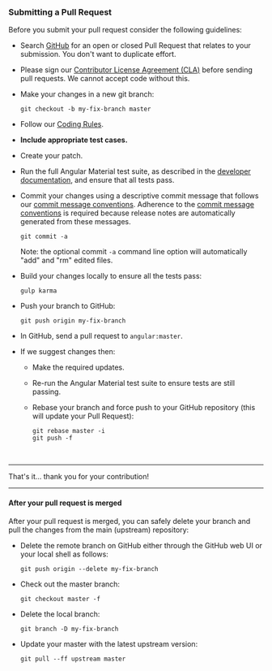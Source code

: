 ### Submitting a Pull Request
Before you submit your pull request consider the following guidelines:

* Search [GitHub](https://github.com/angular/material/pulls) for an open or closed Pull Request
  that relates to your submission. You don't want to duplicate effort.

* Please sign our [Contributor License Agreement (CLA)](../../CONTRIBUTING.md#cla) before sending pull
  requests. We cannot accept code without this.

* Make your changes in a new git branch:

     ```shell
     git checkout -b my-fix-branch master
     ```

* Follow our [Coding Rules](CODING.md#rules).

* **Include appropriate test cases.**

* Create your patch.

* Run the full Angular Material test suite, as described in the [developer documentation](BUILD.md),
  and ensure that all tests pass.

* Commit your changes using a descriptive commit message that follows our
  [commit message conventions](../../CONTRIBUTING.md#commit-message-format). Adherence to the [commit message conventions](../../CONTRIBUTING.md#commit-message-format) is required
  because release notes are automatically generated from these messages.

     ```shell
     git commit -a
     ```
  Note: the optional commit `-a` command line option will automatically "add" and "rm" edited files.

* Build your changes locally to ensure all the tests pass:

    ```shell
    gulp karma
    ```

* Push your branch to GitHub:

    ```shell
    git push origin my-fix-branch
    ```

* In GitHub, send a pull request to `angular:master`.

* If we suggest changes then:
  * Make the required updates.

  * Re-run the Angular Material test suite to ensure tests are still passing.

  * Rebase your branch and force push to your GitHub repository (this will update your Pull Request):

    ```shell
    git rebase master -i
    git push -f
    ```

<br/>
<hr/>

That's it... thank you for your contribution!

<hr/>

#### After your pull request is merged

After your pull request is merged, you can safely delete your branch and pull the changes
from the main (upstream) repository:

* Delete the remote branch on GitHub either through the GitHub web UI or your local shell as follows:

    ```shell
    git push origin --delete my-fix-branch
    ```

* Check out the master branch:

    ```shell
    git checkout master -f
    ```

* Delete the local branch:

    ```shell
    git branch -D my-fix-branch
    ```

* Update your master with the latest upstream version:

    ```shell
    git pull --ff upstream master
    ```
